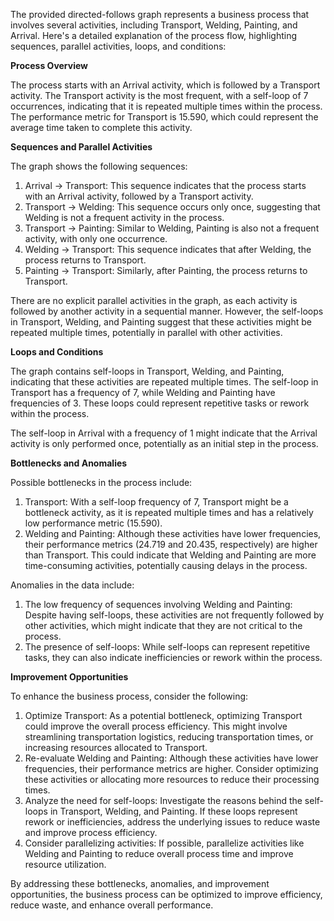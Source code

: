 The provided directed-follows graph represents a business process that involves several activities, including Transport, Welding, Painting, and Arrival. Here's a detailed explanation of the process flow, highlighting sequences, parallel activities, loops, and conditions:

**Process Overview**

The process starts with an Arrival activity, which is followed by a Transport activity. The Transport activity is the most frequent, with a self-loop of 7 occurrences, indicating that it is repeated multiple times within the process. The performance metric for Transport is 15.590, which could represent the average time taken to complete this activity.

**Sequences and Parallel Activities**

The graph shows the following sequences:

1. Arrival -> Transport: This sequence indicates that the process starts with an Arrival activity, followed by a Transport activity.
2. Transport -> Welding: This sequence occurs only once, suggesting that Welding is not a frequent activity in the process.
3. Transport -> Painting: Similar to Welding, Painting is also not a frequent activity, with only one occurrence.
4. Welding -> Transport: This sequence indicates that after Welding, the process returns to Transport.
5. Painting -> Transport: Similarly, after Painting, the process returns to Transport.

There are no explicit parallel activities in the graph, as each activity is followed by another activity in a sequential manner. However, the self-loops in Transport, Welding, and Painting suggest that these activities might be repeated multiple times, potentially in parallel with other activities.

**Loops and Conditions**

The graph contains self-loops in Transport, Welding, and Painting, indicating that these activities are repeated multiple times. The self-loop in Transport has a frequency of 7, while Welding and Painting have frequencies of 3. These loops could represent repetitive tasks or rework within the process.

The self-loop in Arrival with a frequency of 1 might indicate that the Arrival activity is only performed once, potentially as an initial step in the process.

**Bottlenecks and Anomalies**

Possible bottlenecks in the process include:

1. Transport: With a self-loop frequency of 7, Transport might be a bottleneck activity, as it is repeated multiple times and has a relatively low performance metric (15.590).
2. Welding and Painting: Although these activities have lower frequencies, their performance metrics (24.719 and 20.435, respectively) are higher than Transport. This could indicate that Welding and Painting are more time-consuming activities, potentially causing delays in the process.

Anomalies in the data include:

1. The low frequency of sequences involving Welding and Painting: Despite having self-loops, these activities are not frequently followed by other activities, which might indicate that they are not critical to the process.
2. The presence of self-loops: While self-loops can represent repetitive tasks, they can also indicate inefficiencies or rework within the process.

**Improvement Opportunities**

To enhance the business process, consider the following:

1. Optimize Transport: As a potential bottleneck, optimizing Transport could improve the overall process efficiency. This might involve streamlining transportation logistics, reducing transportation times, or increasing resources allocated to Transport.
2. Re-evaluate Welding and Painting: Although these activities have lower frequencies, their performance metrics are higher. Consider optimizing these activities or allocating more resources to reduce their processing times.
3. Analyze the need for self-loops: Investigate the reasons behind the self-loops in Transport, Welding, and Painting. If these loops represent rework or inefficiencies, address the underlying issues to reduce waste and improve process efficiency.
4. Consider parallelizing activities: If possible, parallelize activities like Welding and Painting to reduce overall process time and improve resource utilization.

By addressing these bottlenecks, anomalies, and improvement opportunities, the business process can be optimized to improve efficiency, reduce waste, and enhance overall performance.